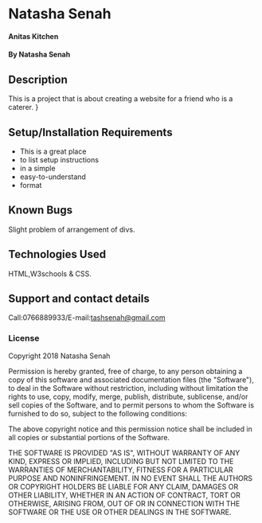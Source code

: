 # Natasha Senah
#### Anitas Kitchen
#### By **Natasha Senah**
## Description
This is a project that is about creating a website for a friend who is a caterer. }
## Setup/Installation Requirements
* This is a great place
* to list setup instructions
* in a simple
* easy-to-understand
* format
## Known Bugs
Slight problem of arrangement of divs.
## Technologies Used
HTML,W3schools & CSS.
## Support and contact details
Call:0766889933/E-mail:tashsenah@gmail.com
### License
Copyright 2018 Natasha Senah

Permission is hereby granted, free of charge, to any person obtaining a copy of this software and associated documentation files (the "Software"), to deal in the Software without restriction, including without limitation the rights to use, copy, modify, merge, publish, distribute, sublicense, and/or sell copies of the Software, and to permit persons to whom the Software is furnished to do so, subject to the following conditions:

The above copyright notice and this permission notice shall be included in all copies or substantial portions of the Software.

THE SOFTWARE IS PROVIDED "AS IS", WITHOUT WARRANTY OF ANY KIND, EXPRESS OR IMPLIED, INCLUDING BUT NOT LIMITED TO THE WARRANTIES OF MERCHANTABILITY, FITNESS FOR A PARTICULAR PURPOSE AND NONINFRINGEMENT. IN NO EVENT SHALL THE AUTHORS OR COPYRIGHT HOLDERS BE LIABLE FOR ANY CLAIM, DAMAGES OR OTHER LIABILITY, WHETHER IN AN ACTION OF CONTRACT, TORT OR OTHERWISE, ARISING FROM, OUT OF OR IN CONNECTION WITH THE SOFTWARE OR THE USE OR OTHER DEALINGS IN THE SOFTWARE.
